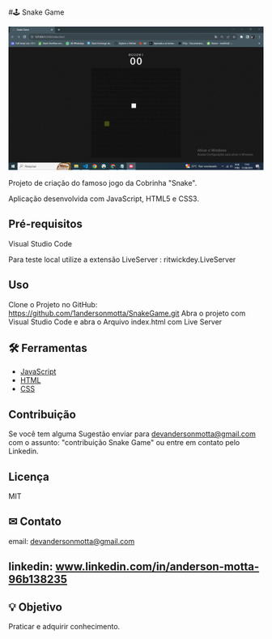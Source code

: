 #🕹 Snake Game

![Se necessário atualize a página para carregamento do GIF](snake.gif)

Projeto de criação do famoso jogo da Cobrinha "Snake".

Aplicação desenvolvida com JavaScript, HTML5 e CSS3.

## Pré-requisitos

Visual Studio Code

Para teste local utilize a extensão LiveServer : ritwickdey.LiveServer


## Uso
Clone o Projeto no GitHub:
https://github.com/1andersonmotta/SnakeGame.git 
Abra o projeto com Visual Studio Code e abra o Arquivo index.html com Live Server

## 🛠 Ferramentas

- [JavaScript](https://developer.mozilla.org/pt-BR/docs/Web/JavaScript)
- [HTML](https://developer.mozilla.org/pt-BR/docs/Web/HTML)
- [CSS](https://developer.mozilla.org/pt-BR/docs/Web/CSS)

## Contribuição

Se você tem alguma Sugestão enviar para devandersonmotta@gmail.com com o assunto: "contribuição Snake Game" ou entre em contato pelo Linkedin.

## Licença

MIT

## ✉ Contato

email: devandersonmotta@gmail.com

linkedin: www.linkedin.com/in/anderson-motta-96b138235
---

## 💡 Objetivo

Praticar e adquirir conhecimento. 



